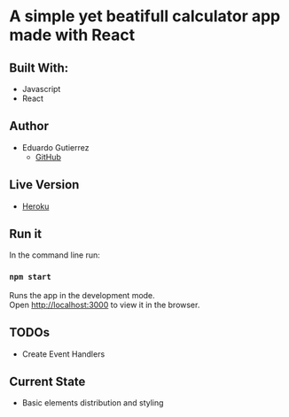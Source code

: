 # A simple yet beatifull calculator app made with React

## Built With:

- Javascript
- React

## Author

- Eduardo Gutierrez 
  - [GitHub](https://github.com/fedgut/)

## Live Version
- [Heroku](https://fedgut-calculator.herokuapp.com/)

## Run it

In the command line run:

### `npm start`

Runs the app in the development mode.<br />
Open [http://localhost:3000](http://localhost:3000) to view it in the browser.

## TODOs
- Create Event Handlers

## Current State

- Basic elements distribution and styling